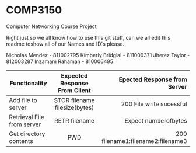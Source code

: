 COMP3150
========

Computer Networking Course Project

Right just so we all know how to use this git stuff, can we all edit this readme toshow all of our Names and ID's please.

Nicholas Mendez - 811002795
Kimberly Bridglal - 811000371
Jherez Taylor - 812003287
Inzamam Rahaman - 810006495


| Functionality | Expected Response From Client | Epected Response from Server|
|---------------|:----------------------------:|-----------------------------:|
|Add file to server | STOR filename filesize(bytes) | 200 File write sucessful|
|Retrieval File from server| RETR filename | Expect numberofbytes|
|Get directory contents | PWD | 200 filename1:filename2:filename3|
